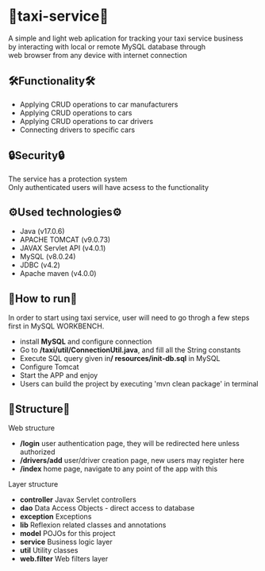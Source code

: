 ﻿# 🚖taxi-service🚖
A simple and light web aplication for tracking your taxi service business <br>
by interacting with local or remote MySQL database through <br>
web browser from any device with internet connection <br>
<h2 tabindex="-1">﻿🛠️Functionality🛠️</h2>
 <ul dir="auto">
  <li>Applying CRUD operations to car manufacturers</li>
  <li>Applying CRUD operations to cars</li>
  <li>Applying CRUD operations to car drivers</li>
  <li>Connecting drivers to specific cars</li>
 </ul>
  <h2 tabindex="-1">﻿🔒Security🔒</h2>
 The service has a protection system <br>
 Only authenticated users will have acsess to the functionality
 <h2 tabindex="-1">﻿⚙️Used technologies⚙️</h2>
  <ul dir="auto">
  <li>Java (v17.0.6)</li>
  <li>APACHE TOMCAT (v9.0.73)</li>
  <li>JAVAX Servlet API (v4.0.1)</li>
  <li>MySQL (v8.0.24)</li>
  <li>JDBC (v4.2)</li>
  <li>Apache maven (v4.0.0)</li>
 </ul>
  <h2 tabindex="-1">﻿🎯How to run🎯</h2>
 In order to start using taxi service, user will need to go throgh a few steps first
 in MySQL WORKBENCH.
 <ul dir="auto">
  <li>install <b>MySQL</b> and configure connection</li>
  <li>Go to <b>/taxi/util/ConnectionUtil.java</b>, and fill all the String constants</li>
  <li>Execute SQL query given in<b>/ resources/init-db.sql</b> in MySQL</li>
  <li>Configure Tomcat</li>
  <li>Start the APP and enjoy</li>
  <li>Users can build the project by executing 'mvn clean package' in terminal</li>
 </ul>
   <h2 tabindex="-1">﻿📡Structure📡</h2>
   Web structure
 <ul dir="auto">
  <li><b>/login</b> user authentication page, they will be redirected here unless authorized</li>
  <li><b>/drivers/add</b> user/driver creation page, new users may register here</li>
  <li><b>/index</b> home page, navigate to any point of the app with this</li>
 </ul>
   Layer structure
 <ul dir="auto">
  <li><b>controller</b> Javax Servlet controllers</li>
  <li><b>dao</b> Data Access Objects - direct access to database</li>
  <li><b>exception</b> Exceptions</li>
  <li><b>lib</b> Reflexion related classes and annotations</li>
  <li><b>model</b> POJOs for this project</li>
  <li><b>service</b> Business logic layer</li>
  <li><b>util</b> Utility classes</li>
  <li><b>web.filter</b> Web filters layer</li>
 </ul>
